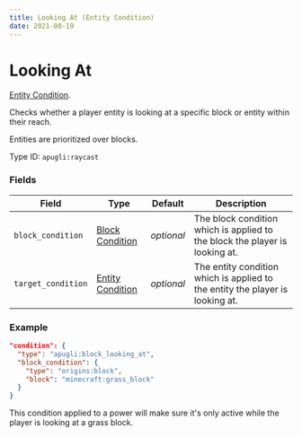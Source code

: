 ```yaml
---
title: Looking At (Entity Condition)
date: 2021-08-19
---
```


# Looking At

[Entity Condition](../entity_condition_types.md).

Checks whether a player entity is looking at a specific block or entity within their reach.

Entities are prioritized over blocks.

Type ID: `apugli:raycast`

### Fields

Field  | Type | Default | Description
-------|------|---------|-------------
`block_condition` | [Block Condition](https://origins.readthedocs.io/en/latest/types/block_condition_types/) | *optional* | The block condition which is applied to the block the player is looking at.
`target_condition` | [Entity Condition](https://origins.readthedocs.io/en/latest/types/entity_condition_types/) | *optional* | The entity condition which is applied to the entity the player is looking at.

### Example
```json
"condition": {
  "type": "apugli:block_looking_at",
  "block_condition": {
    "type": "origins:block",
    "block": "minecraft:grass_block"
  }
}
```
This condition applied to a power will make sure it's only active while the player is looking at a grass block.